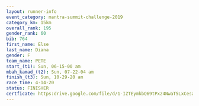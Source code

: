 ```yaml
---
layout: runner-info 
event_category: mantra-summit-challenge-2019 
category_km: 15km 
overall_rank: 195
gender_rank: 60
bib: 764
first_name: Else
last_name: Diana
gender: F
team_name: PETE
start_(t1): Sun, 06-15-00 am
mbah_kamad_(t2): Sun, 07-22-04 am
finish_(t3): Sun, 10-29-20 am
race_time: 4-14-20
status: FINISHER
certficate: https:drive.google.com/file/d/1-IZTEymkbQ69tPxz4NwaT5LxCesagPRa/view?usp=sharing
---
```

